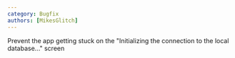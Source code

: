 ```yaml
---
category: Bugfix
authors: [MikesGlitch]
---
```


Prevent the app getting stuck on the "Initializing the connection to the local database..." screen
